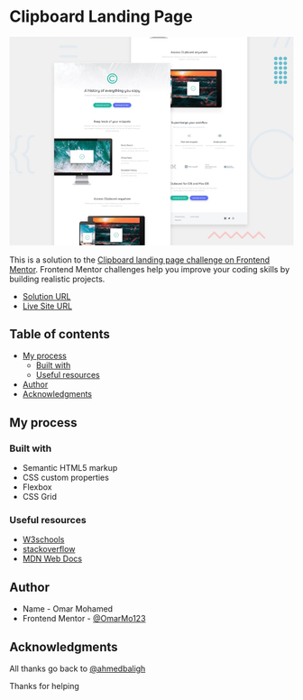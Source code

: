 # Clipboard Landing Page

![Desktop Preview](./design/desktop-preview.jpg)

This is a solution to the [Clipboard landing page challenge on Frontend Mentor](https://www.frontendmentor.io/challenges/clipboard-landing-page-5cc9bccd6c4c91111378ecb9). Frontend Mentor challenges help you improve your coding skills by building realistic projects.

- [Solution URL](https://www.frontendmentor.io/solutions/clipboard-landing-page-EsPPjGOtH)
- [Live Site URL](https://clipboard-landing-page-omarmo.vercel.app/)

## Table of contents

- [My process](#my-process)
  - [Built with](#built-with)
  - [Useful resources](#useful-resources)
- [Author](#author)
- [Acknowledgments](#acknowledgments)

## My process

### Built with

- Semantic HTML5 markup
- CSS custom properties
- Flexbox
- CSS Grid

### Useful resources

- [W3schools](w3schools.com/)
- [stackoverflow](stackoverflow.com/)
- [MDN Web Docs](https://developer.mozilla.org/en-US/)

## Author

- Name - Omar Mohamed
- Frontend Mentor - [@OmarMo123](https://www.frontendmentor.io/profile/OmarMo123)

## Acknowledgments

All thanks go back to
[@ahmedbaligh](https://github.com/ahmedbaligh)

Thanks for helping
